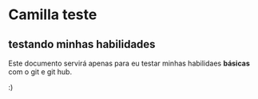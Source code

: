 # Camilla teste

## testando minhas habilidades

Este documento servirá apenas para eu testar minhas habilidaes **básicas** com o git e git hub.

:)
